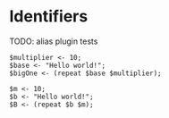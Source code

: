 # Identifiers

TODO: alias plugin tests

```polygolf
$multiplier <- 10;
$base <- "Hello world!";
$bigOne <- (repeat $base $multiplier);
```

```polygolf idents.renameIdents()
$m <- 10;
$b <- "Hello world!";
$B <- (repeat $b $m);
```
